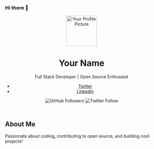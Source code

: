 ### Hi there 👋

<!--
**abdurahim50/abdurahim50** is a ✨ _special_ ✨ repository because its `README.md` (this file) appears on your GitHub profile.

Here are some ideas to get you started:

- 🔭 I’m currently working on ...
- 🌱 I’m currently learning ...
- 👯 I’m looking to collaborate on ...
- 🤔 I’m looking for help with ...
- 💬 Ask me about ...
- 📫 How to reach me: ...
- 😄 Pronouns: ...
- ⚡ Fun fact: ...
-->
<!DOCTYPE html>
<html lang="en">
<head>
    <meta charset="UTF-8">
    <meta name="viewport" content="width=device-width, initial-scale=1.0">
    <title>Your GitHub Profile</title>
    <!-- Add any additional meta tags, styles, or links here -->
</head>
<body>
    <header>
        <img src="your-profile-picture.jpg" alt="Your Profile Picture" width="100" height="100">
        <h1>Your Name</h1>
        <p>Full Stack Developer | Open Source Enthusiast</p>
        <!-- Add social links -->
        <ul>
            <li><a href="https://twitter.com/your_twitter" target="_blank">Twitter</a></li>
            <li><a href="https://linkedin.com/in/your_linkedin" target="_blank">LinkedIn</a></li>
            <!-- Add more social links as needed -->
        </ul>
        <!-- Add badges or shields -->
        <img src="https://img.shields.io/github/followers/your-username?style=social" alt="GitHub Followers">
        <img src="https://img.shields.io/twitter/follow/your_twitter?style=social" alt="Twitter Follow">
    </header>
    <!-- Add a brief summary or bio -->
    <section>
        <h2>About Me</h2>
        <p>Passionate about coding, contributing to open source, and building cool projects!</p>
    </section>
    <!-- Add more sections as needed -->
</body>
</html>
